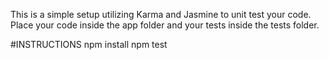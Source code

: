 This is a simple setup utilizing Karma and Jasmine to unit test your code.
Place your code inside the app folder and your tests inside the tests folder.


#INSTRUCTIONS
npm install
npm test
